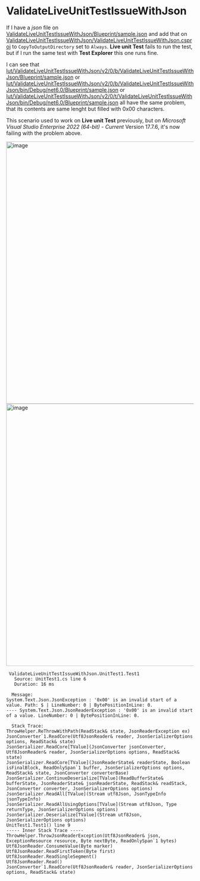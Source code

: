 # ValidateLiveUnitTestIssueWithJson

If I have a _json_ file on [ValidateLiveUnitTestIssueWithJson/Blueprint/sample.json](ValidateLiveUnitTestIssueWithJson/Blueprint/sample.json)
and add that on [ValidateLiveUnitTestIssueWithJson/ValidateLiveUnitTestIssueWithJson.csproj](https://github.com/lgp1985/ValidateLiveUnitTestIssueWithJson/blob/80abd3c0c6b410597729eccc34e506ba68737778/ValidateLiveUnitTestIssueWithJson/ValidateLiveUnitTestIssueWithJson.csproj#L26C1-L27C1)
to `CopyToOutputDirectory` set to `Always`.
__Live unit Test__ fails to run the test, but if I run the same test with __Test Explorer__ this one runs fine.

I can see that [lut/ValidateLiveUnitTestIssueWithJson/v2/0/b/ValidateLiveUnitTestIssueWithJson/Blueprint/sample.json](lut/ValidateLiveUnitTestIssueWithJson/v2/0/b/ValidateLiveUnitTestIssueWithJson/Blueprint/sample.json)
or [lut/ValidateLiveUnitTestIssueWithJson/v2/0/b/ValidateLiveUnitTestIssueWithJson/bin/Debug/net6.0/Blueprint/sample.json](lut/ValidateLiveUnitTestIssueWithJson/v2/0/b/ValidateLiveUnitTestIssueWithJson/bin/Debug/net6.0/Blueprint/sample.json)
or [lut/ValidateLiveUnitTestIssueWithJson/v2/0/t/ValidateLiveUnitTestIssueWithJson/bin/Debug/net6.0/Blueprint/sample.json](lut/ValidateLiveUnitTestIssueWithJson/v2/0/t/ValidateLiveUnitTestIssueWithJson/bin/Debug/net6.0/Blueprint/sample.json)
all have the same problem, that its contents are same lenght but filled with 0x00 characters.

This scenario used to work on __Live unit Test__ previously, but on _Microsoft Visual Studio Enterprise 2022 (64-bit) - Current_ Version 17.7.6, it's now failing with the problem above.

<img width="703" alt="image" src="https://github.com/lgp1985/ValidateLiveUnitTestIssueWithJson/assets/810024/da947388-d575-4c13-bbab-e22b4027d65a">

<img width="703" alt="image" src="https://github.com/lgp1985/ValidateLiveUnitTestIssueWithJson/assets/810024/e46a1c65-35a9-42cb-9596-ca01b2ad3f80">

```
 ValidateLiveUnitTestIssueWithJson.UnitTest1.Test1
   Source: UnitTest1.cs line 6
   Duration: 16 ms

  Message: 
System.Text.Json.JsonException : '0x00' is an invalid start of a value. Path: $ | LineNumber: 0 | BytePositionInLine: 0.
---- System.Text.Json.JsonReaderException : '0x00' is an invalid start of a value. LineNumber: 0 | BytePositionInLine: 0.

  Stack Trace: 
ThrowHelper.ReThrowWithPath(ReadStack& state, JsonReaderException ex)
JsonConverter`1.ReadCore(Utf8JsonReader& reader, JsonSerializerOptions options, ReadStack& state)
JsonSerializer.ReadCore[TValue](JsonConverter jsonConverter, Utf8JsonReader& reader, JsonSerializerOptions options, ReadStack& state)
JsonSerializer.ReadCore[TValue](JsonReaderState& readerState, Boolean isFinalBlock, ReadOnlySpan`1 buffer, JsonSerializerOptions options, ReadStack& state, JsonConverter converterBase)
JsonSerializer.ContinueDeserialize[TValue](ReadBufferState& bufferState, JsonReaderState& jsonReaderState, ReadStack& readStack, JsonConverter converter, JsonSerializerOptions options)
JsonSerializer.ReadAll[TValue](Stream utf8Json, JsonTypeInfo jsonTypeInfo)
JsonSerializer.ReadAllUsingOptions[TValue](Stream utf8Json, Type returnType, JsonSerializerOptions options)
JsonSerializer.Deserialize[TValue](Stream utf8Json, JsonSerializerOptions options)
UnitTest1.Test1() line 9
----- Inner Stack Trace -----
ThrowHelper.ThrowJsonReaderException(Utf8JsonReader& json, ExceptionResource resource, Byte nextByte, ReadOnlySpan`1 bytes)
Utf8JsonReader.ConsumeValue(Byte marker)
Utf8JsonReader.ReadFirstToken(Byte first)
Utf8JsonReader.ReadSingleSegment()
Utf8JsonReader.Read()
JsonConverter`1.ReadCore(Utf8JsonReader& reader, JsonSerializerOptions options, ReadStack& state)

```
